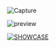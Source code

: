 ![Capture](https://github.com/user-attachments/assets/b627b39f-8c76-4e8b-b517-a3af21f98285)

![preview](https://github.com/user-attachments/assets/95248454-fc4b-4fbc-b07e-a6b99b6f7701)

[![SHOWCASE](https://mygamingedge.online/images/main.webp)](https://mygamingedge.online/)
